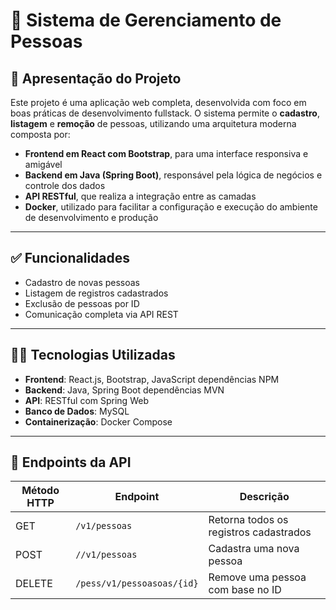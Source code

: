 # 📘 Sistema de Gerenciamento de Pessoas

## 📌 Apresentação do Projeto

Este projeto é uma aplicação web completa, desenvolvida com foco em boas práticas de desenvolvimento fullstack. O sistema permite o **cadastro**, **listagem** e **remoção** de pessoas, utilizando uma arquitetura moderna composta por:

- **Frontend em React com Bootstrap**, para uma interface responsiva e amigável
- **Backend em Java (Spring Boot)**, responsável pela lógica de negócios e controle dos dados
- **API RESTful**, que realiza a integração entre as camadas
- **Docker**, utilizado para facilitar a configuração e execução do ambiente de desenvolvimento e produção

---

## ✅ Funcionalidades

- Cadastro de novas pessoas
- Listagem de registros cadastrados
- Exclusão de pessoas por ID
- Comunicação completa via API REST

---

## 🧑‍💻 Tecnologias Utilizadas

- **Frontend**: React.js, Bootstrap, JavaScript   dependências  NPM
- **Backend**: Java, Spring Boot dependências  MVN
- **API**: RESTful com Spring Web
- **Banco de Dados**: MySQL
- **Containerização**: Docker Compose

---

## 🔗 Endpoints da API

| Método HTTP | Endpoint                    | Descrição                              |
|-------------|-----------------------------|----------------------------------------|
| GET         | `/v1/pessoas`               | Retorna todos os registros cadastrados |
| POST        | `//v1/pessoas`              | Cadastra uma nova pessoa               |
| DELETE      | `/pess/v1/pessoasoas/{id}`  | Remove uma pessoa com base no ID       |

